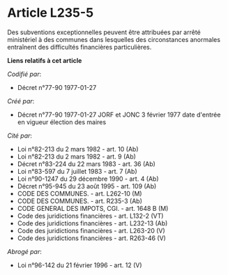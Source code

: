 # Article L235-5

Des subventions exceptionnelles peuvent être attribuées par arrêté ministériel à des communes dans lesquelles des
circonstances anormales entraînent des difficultés financières particulières.

**Liens relatifs à cet article**

_Codifié par_:

  - Décret n°77-90 1977-01-27

_Créé par_:

  - Décret n°77-90 1977-01-27 JORF et JONC 3 février 1977 date d'entrée en vigueur élection des maires

_Cité par_:

  - Loi n°82-213 du 2 mars 1982 - art. 10 (Ab)
  - Loi n°82-213 du 2 mars 1982 - art. 9 (Ab)
  - Décret n°83-224 du 22 mars 1983 - art. 36 (Ab)
  - Loi n°83-597 du 7 juillet 1983 - art. 7 (Ab)
  - Loi n°90-1247 du 29 décembre 1990 - art. 4 (Ab)
  - Décret n°95-945 du 23 août 1995 - art. 109 (Ab)
  - CODE DES COMMUNES. - art. L262-10 (M)
  - CODE DES COMMUNES. - art. R235-3 (Ab)
  - CODE GENERAL DES IMPOTS, CGI. - art. 1648 B (M)
  - Code des juridictions financières - art. L132-2 (VT)
  - Code des juridictions financières - art. L232-13 (Ab)
  - Code des juridictions financières - art. L263-20 (V)
  - Code des juridictions financières - art. R263-46 (V)

_Abrogé par_:

  - Loi n°96-142 du 21 février 1996 - art. 12 (V)
